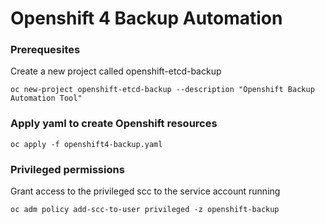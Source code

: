 # Openshift 4 Backup Automation

### Prerequesites

Create a new project called openshift-etcd-backup

`oc new-project openshift-etcd-backup --description "Openshift Backup Automation Tool"` 

### Apply yaml to create Openshift resources

`oc apply -f openshift4-backup.yaml`

### Privileged permissions

Grant access to the privileged scc to the service account running

`oc adm policy add-scc-to-user privileged -z openshift-backup`


